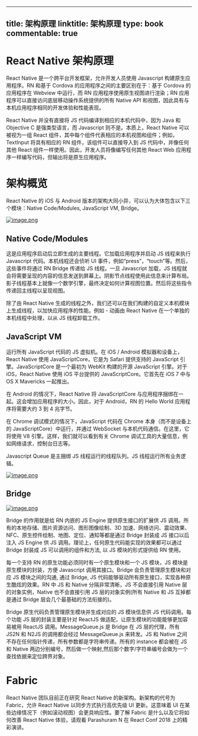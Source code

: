 
---
title: 架构原理
linktitle: 架构原理
type: book
commentable: true
---

# React Native 架构原理

React Native 是一个跨平台开发框架，允许开发人员使用 Javascript 构建原生应用程序。RN 和基于 Cordova 的应用程序之间的主要区别在于：基于 Cordova 的应用程序在 Webview 中运行，而 RN 应用程序使用原生视图进行渲染；RN 应用程序可以直接访问底层移动操作系统提供的所有 Native API 和视图，因此具有与本机应用程序相同的开发体验和性能表现。

React Native 并没有直接将 JS 代码编译到相应的本机代码中，因为 Java 和 Objective C 是强类型语言，而 Javascript 则不是。本质上，React Native 可以被视为一组 React 组件，其中每个组件代表相应的本机视图和组件；例如，TextInput 将具有相应的 RN 组件，该组件可以直接导入到 JS 代码中，并像任何其他 React 组件一样使用。因此，开发人员将像编写任何其他 React Web 应用程序一样编写代码，但输出将是原生应用程序。

# 架构概览

React Native 的 iOS 与 Android 版本的架构大同小异，可以认为大体包含以下三个模块：Native Code/Modules, JavaScript VM, Bridge。

[![image.png](https://i.postimg.cc/6q2TyxV7/image.png)](https://postimg.cc/64KBmSmw)

## Native Code/Modules

这是应用程序启动后立即生成的主要线程。它加载应用程序并启动 JS 线程来执行 Javascript 代码。本机线程还会侦听 UI 事件，例如“press”，“touch”等。然后，这些事件将通过 RN Bridge 传递给 JS 线程。一旦 Javascript 加载，JS 线程就会将需要呈现的内容的信息发送到屏幕上。阴影节点线程使用此信息来计算布局。影子线程基本上就像一个数学引擎，最终决定如何计算视图位置。然后将这些指令传递回主线程以呈现视图。

除了由 React Native 生成的线程之外，我们还可以在我们构建的自定义本机模块上生成线程，以加快应用程序的性能。例如 - 动画由 React Native 在一个单独的本机线程中处理，以从 JS 线程卸载工作。

## JavaScript VM

运行所有 JavaScript 代码的 JS 虚拟机。在 iOS / Android 模拟器和设备上，React Native 使用 JavaScriptCore，它是为 Safari 提供支持的 JavaScript 引擎。JavaScriptCore 是一个最初为 WebKit 构建的开源 JavaScript 引擎。对于 iOS，React Native 使用 iOS 平台提供的 JavaScriptCore。它首先在 iOS 7 中与 OS X Mavericks 一起推出。

在 Android 的情况下，React Native 将 JavaScriptCore 与应用程序捆绑在一起。这会增加应用程序的大小。因此，对于 Android，RN 的 Hello World 应用程序将需要大约 3 到 4 兆字节。

在 Chrome 调试模式的情况下，JavaScript 代码在 Chrome 本身（而不是设备上的 JavaScriptCore）中运行，并通过 WebSocket 与本机代码通信。在这里，它将使用 V8 引擎。这样，我们就可以看到有关 Chrome 调试工具的大量信息，例如网络请求，控制台日志等。

Javascript Queue 是主捆绑 JS 线程运行的线程队列。JS 线程运行所有业务逻辑。

[![image.png](https://i.postimg.cc/50j2RWRP/image.png)](https://postimg.cc/HcDmrRH5)

## Bridge

[![image.png](https://i.postimg.cc/VspRfjX6/image.png)](https://postimg.cc/gryR4LSF)

Bridge 的作用就是给 RN 内嵌的 JS Engine 提供原生接口的扩展供 JS 调用。所有的本地存储、图片资源访问、图形图像绘制、3D 加速、网络访问、震动效果、NFC、原生控件绘制、地图、定位、通知等都是通过 Bridge 封装成 JS 接口以后注入 JS Engine 供 JS 调用。理论上，任何原生代码能实现的效果都可以通过 Bridge 封装成 JS 可以调用的组件和方法, 以 JS 模块的形式提供给 RN 使用。

每一个支持 RN 的原生功能必须同时有一个原生模块和一个 JS 模块，JS 模块是原生模块的封装，方便 Javascript 调用其接口。Bridge 会负责管理原生模块和对应 JS 模块之间的沟通, 通过 Bridge, JS 代码能够驱动所有原生接口，实现各种原生酷炫的效果。RN 中 JS 和 Native 分隔非常清晰，JS 不会直接引用 Native 层的对象实例，Native 也不会直接引用 JS 层的对象实例(所有 Native 和 JS 互掉都是通过 Bridge 层会几个最基础的方法衔接的)。

Bridge 原生代码负责管理原生模块并生成对应的 JS 模块信息供 JS 代码调用。每个功能 JS 层的封装主要是针对 ReactJS 做适配，让原生模块的功能能够更加容易被用 ReactJS 调用。MessageQueue.js 是 Bridge 在 JS 层的代理，所有 JS2N 和 N2JS 的调用都会经过 MessageQueue.js 来转发。JS 和 Native 之间不存在任何指针传递，所有参数都是字符串传递。所有的 instance 都会被在 JS 和 Native 两边分别编号，然后做一个映射,然后那个数字/字符串编号会做为一个查找依据来定位跨界对象。

# Fabric

React Native 团队目前正在研究 React Native 的新架构。新架构的代号为 Fabric，允许 React Native 以同步方式执行高优先级 UI 更新。这意味着 UI 在某些边缘情况下（例如滚动视图）会更具响应性。要了解 Fabric 是什么以及它将如何改善 React Native 体验，请观看 Parashuram N 在 React Conf 2018 上的精彩演讲。

    